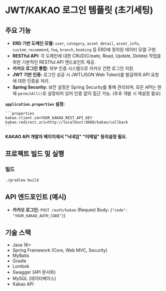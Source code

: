 # JWT/KAKAO 로그인 템플릿 (초기세팅)

## 주요 기능

*   **ERD 기반 도메인 모델:** `user`, `category`, `asset_detail`, `asset_info`, `custom_recommend`, `faq`, `branch`, `booking` 등 ERD에 정의된 데이터 모델 구현.
*   **RESTful API:** 각 도메인에 대한 CRUD(Create, Read, Update, Delete) 작업을 위한 기본적인 RESTful API 엔드포인트 제공.
*   **카카오 로그인 통합:** 외부 인증 시스템으로 카카오 간편 로그인 지원.
*   **JWT 기반 인증:** 로그인 성공 시 JWT(JSON Web Token)를 발급하여 API 요청에 대한 인증을 처리.
*   **Spring Security:** 보안 설정은 Spring Security를 통해 관리되며, 모든 API는 현재 `permitAll()`로 설정되어 있어 인증 없이 접근 가능. (추후 개발 시 재설정 필요)


  **`application.properties` 설정:**

    ```properties
    kakao.client.id=YOUR_KAKAO_REST_API_KEY
    kakao.redirect.uri=http://localhost:8080/kakao/callback
    ```
  **KAKAO API 개발자 페이지에서 "닉네임" "이메일" 동의설정 필요.**

## 프로젝트 빌드 및 실행



### 빌드

```bash
./gradlew build
```


## API 엔드포인트 (예시)

*   **카카오 로그인:** `POST /auth/kakao` (Request Body: `{"code": "YOUR_KAKAO_AUTH_CODE"}`)


## 기술 스택

*   Java 16+
*   Spring Framework (Core, Web MVC, Security)
*   MyBatis
*   Gradle
*   Lombok
*   Swagger (API 문서화)
*   MySQL (데이터베이스)
*   Kakao API
